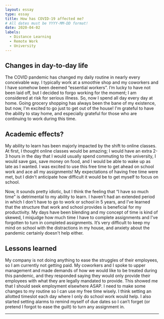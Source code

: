 ```yaml
---
layout: essay
type: essay
title: How has COVID-19 affected me?
# All dates must be YYYY-MM-DD format!
date: 2020-04-02
labels:
  - Distance Learning
  - Remote Work
  - University
---
```


## Changes in day-to-day life 
The COVID pandemic has changed my daily routine in nearly every conceivable way. I typically work at a smoothie shop and my coworkers and I have somehow been deemed “essential workers”. I’m lucky to have not been laid off, but I decided to forgo working for the moment; I am considered at risk for serious illness. So, now I spend all day every day at home. Going grocery shopping has always been the bane of my existence, but now, I'm excited to go just to get out of the house! I'm grateful to have the ability to stay home, and especially grateful for those who are continuing to work during this time.

##  Academic effects?
My ability to learn has been majorly impacted by the shift to online classes. At first, I thought online classes would be amazing; I would have an extra 2-3 hours in the day that I would usually spend commuting to the university, I would save gas, save money on food, and I would be able to wake up as late as I wanted. I was excited to use this free time to get ahead on school work and ace all my assignments! My expectations of having free time were met, but I didn't anticipate how difficult it would be to get myself to focus on school. 

Now, it sounds pretty idiotic, but I think the feeling that “I have so much time” is detrimental to my ability to learn. I haven’t had an extended period in which I don't have to go to work or school in 5 years, and I’ve learned that the structure that work and school provides is beneficial for my productivity. My days have been blending and my concept of time is kind of skewed, I misjudge how much time I have to complete assignments and I've forgotten to turn in completed assignments. It’s very difficult to keep my mind on school with the distractions in my house, and anxiety about the pandemic certainly doesn't help either.

## Lessons learned
My company is not doing anything to ease the struggles of their employees, so I am currently not getting paid. My coworkers and I spoke to upper management and made demands of how we would like to be treated during this pandemic, and they responded saying they would only provide their employees with what they are legally mandated to provide. This showed me that I should seek employment elsewhere ASAP. I need to make some changes to my routine so I can use my free time wisely. I think setting an allotted timeslot each day where I only do school work would help. I also started setting alarms to remind myself of due dates so I can’t forget (or pretend I forgot to ease the guilt) to turn any assignment in.





<hr>

